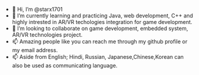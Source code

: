 - 👋 Hi, I’m @starx1701 
- 🌱 I’m currently learning and practicing Java, web development, C++ and highly intrested in AR/VR techologies integration for game development. 
- 💞️ I’m looking to collaborate on game development, embedded system, AR/VR technologies project. 
- 📫 Amazing people like you can reach me through my github profile or my email address. 
- 📫 Aside from English; Hindi, Russian, Japanese,Chinese,Korean can also be used as communicating language. 
<!---
starx1701/starx1701 is a ✨ special ✨ repository because its `README.md` (this file) appears on your GitHub profile.
You can click the Preview link to take a look at your changes.
--->
